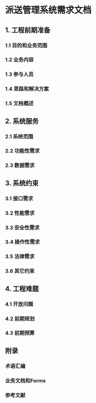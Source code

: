 # 派送管理系统需求文档

## 1. 工程前期准备

### 1.1 目的和业务范围

### 1.2 业务内容

### 1.3 参与人员

### 1.4 思路和解决方案

### 1.5 文档概述

## 2. 系统服务

### 2.1 系统范围

### 2.2 功能性需求

### 2.3 数据需求

## 3. 系统约束

### 3.1 接口需求

### 3.2 性能需求

### 3.3 安全性需求

### 3.4 操作性需求

### 3.5 法律需求

### 3.6 其它约束

## 4. 工程难题

### 4.1 开放问题

### 4.2 前期规划

### 4.3 前期预算

## 附录

### 术语汇编

### 业务文档和Forms

### 参考文献